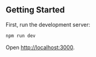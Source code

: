 ## Getting Started

First, run the development server:

```bash
npm run dev
```

Open [http://localhost:3000](http://localhost:3000).
